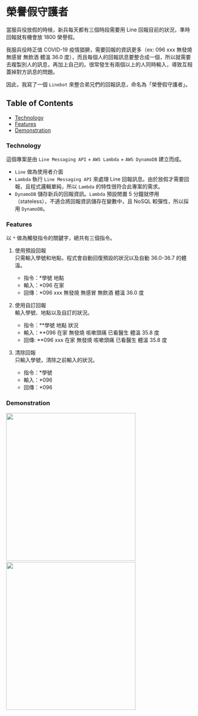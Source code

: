 # 榮譽假守護者

當服兵役放假的時候，新兵每天都有三個時段需要用 Line 回報目前的狀況，準時回報就有機會放 1800 榮譽假。</p>
我服兵役時正值 COVID-19 疫情猖獗，需要回報的資訊更多（ex: 096 xxx 無發燒 無感冒 無飲酒 體溫 36.0 度），而且每個人的回報訊息要整合成一個，所以就需要去複製別人的訊息，再加上自己的。很常發生有兩個以上的人同時輸入，導致互相蓋掉對方訊息的問題。</p>
因此，我寫了一個 `Linebot` 來整合弟兄們的回報訊息，命名為「榮譽假守護者」。</p>

## Table of Contents

- [Technology](#technology)
- [Features](#features)
- [Demonstration](#demonstration)
  <!-- - [Setup](#setup) -->
  <!-- - [Reference](#reference) -->

### Technology

這個專案是由 `Line Messaging API` + `AWS Lambda` + `AWS DynamoDB` 建立而成。

- `Line` 做為使用者介面
- `Lambda` 執行 `Line Messaging API` 來處理 Line 回報訊息。由於放假才需要回報，且程式邏輯單純，所以 `Lambda` 的特性很符合此專案的需求。
- `DynamoDB` 儲存新兵的回報資訊。`Lambda` 預設閒置 5 分鐘就停用（stateless），不適合將回報資訊儲存在變數中，且 NoSQL 較彈性，所以採用 `DynamoDB`。

### Features

以 `*` 做為觸發指令的關鍵字，總共有三個指令。

1. 使用預設回報 </br>
   只需輸入學號和地點，程式會自動回復預設的狀況以及自動 36.0-36.7 的體溫。

   - 指令：\*學號 地點
   - 輸入：\*096 在家
   - 回傳：\*096 xxx 無發燒 無感冒 無飲酒 體溫 36.0 度

2. 使用自訂回報 </br>
   輸入學號、地點以及自訂的狀況。

   - 指令：\*\*學號 地點 狀況
   - 輸入：\*\*096 在家 無發燒 咳嗽頭痛 已看醫生 體溫 35.8 度
   - 回傳: \*\*096 xxx 在家 無發燒 咳嗽頭痛 已看醫生 體溫 35.8 度

3. 清除回報 </br>
   只輸入學號，清除之前輸入的狀況。
   - 指令：\*學號
   - 輸入：\*096
   - 回傳：\*096

### Demonstration

<img src="https://i.imgur.com/tK4ewIO.jpg" width="350" height="400" /> &emsp;&emsp;&emsp;&emsp;
<img src="https://i.imgur.com/WcyQL2r.jpg" width="350" height="400" />
